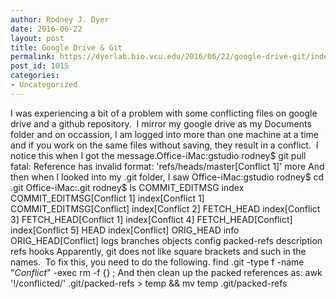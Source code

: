 ```yaml
---
author: Rodney J. Dyer
date: 2016-06-22
layout: post
title: Google Drive & Git
permalink: https://dyerlab.bio.vcu.edu/2016/06/22/google-drive-git/index.html
post_id: 1015
categories: 
- Uncategorized
---
```

I was experiencing a bit of a problem with some conflicting files on google drive and a github repository.  I mirror my google drive as my Documents folder and on occassion, I am logged into more than one machine at a time and if you work on the same files without saving, they result in a conflict.  I notice this when I got the message.Office-iMac:gstudio rodney$ git pull
fatal: Reference has invalid format: 'refs/heads/master[Conflict 1]'
more
And then when I looked into my .git folder, I saw
Office-iMac:gstudio rodney$ cd .git
Office-iMac:.git rodney$ ls
COMMIT_EDITMSG index
COMMIT_EDITMSG[Conflict 1] index[Conflict 1]
COMMIT_EDITMSG[Conflict] index[Conflict 2]
FETCH_HEAD index[Conflict 3]
FETCH_HEAD[Conflict 1] index[Conflict 4]
FETCH_HEAD[Conflict] index[Conflict 5]
HEAD index[Conflict]
ORIG_HEAD info
ORIG_HEAD[Conflict] logs
branches objects
config packed-refs
description refs
hooks
Apparently, git does not like square brackets and such in the names.  To fix this, you need to do the following.
find .git -type f -name "*Conflict*" -exec rm -f {} \;
And then clean up the packed references as:
awk '!/conflicted/' .git/packed-refs > temp && mv temp .git/packed-refs
 
